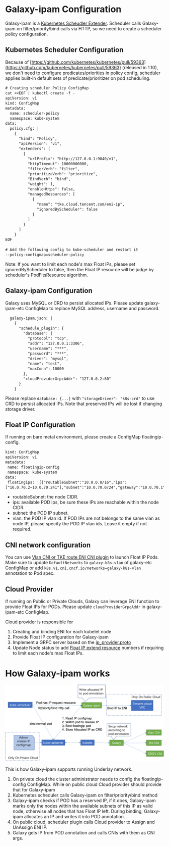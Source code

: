 # Galaxy-ipam Configuration

Galaxy-ipam is a [Kubernetes Scheudler Extender](https://kubernetes.io/docs/concepts/extend-kubernetes/extend-cluster/#scheduler-extensions).
Scheduler calls Galaxy-ipam on filter/priority/bind calls via HTTP, so we need to create a scheduler policy configuration.

## Kubernetes Scheduler Configuration

Because of [https://github.com/kubernetes/kubernetes/pull/59363](https://github.com/kubernetes/kubernetes/pull/59363) (released in 1.10),
we don't need to configure predicates/priorities in policy config, scheduler applies built-in default sets of predicate/prioritizer on pod scheduling.

```
# Creating scheduler Policy ConfigMap
cat <<EOF | kubectl create -f -
apiVersion: v1
kind: ConfigMap
metadata:
  name: scheduler-policy
  namespace: kube-system
data:
  policy.cfg: |
    {
      "kind": "Policy",
      "apiVersion": "v1",
      "extenders": [
        {
          "urlPrefix": "http://127.0.0.1:9040/v1",
          "httpTimeout": 10000000000,
          "filterVerb": "filter",
          "prioritizeVerb": "prioritize",
          "BindVerb": "bind",
          "weight": 1,
          "enableHttps": false,
          "managedResources": [
            {
              "name": "tke.cloud.tencent.com/eni-ip",
              "ignoredByScheduler": false
            }
          ]
        }
      ]
    }
EOF

# Add the following config to kube-scheduler and restart it
--policy-configmap=scheduler-policy
```

Note:
If you want to limit each node's max Float IPs, please set ignoredByScheduler to false, then the Float IP resource will be judge by scheduler's PodFitsResource algorithm.

## Galaxy-ipam Configuration

Galaxy uses MySQL or CRD to persist allocated IPs. Please update galaxy-ipam-etc ConfigMap to replace MySQL address, username and password.

```
  galaxy-ipam.json: |
    {
      "schedule_plugin": {
        "database": {
          "protocol": "tcp",
          "addr": "127.0.0.1:3306",
          "username": "***",
          "password": "***",
          "driver": "mysql",
          "name": "test",
          "maxConn": 10000
        },
        "cloudProviderGrpcAddr": "127.0.0.2:80"
      }
    }
```

Please replace `database: {...}` with `"storageDriver": "k8s-crd"` to use CRD to persist allocated IPs.
Note that preserved IPs will be lost if changing storage driver.

## Float IP Configuration

If running on bare metal environment, please create a ConfigMap floatingip-config.

```
kind: ConfigMap
apiVersion: v1
metadata:
 name: floatingip-config
 namespace: kube-system
data:
 floatingips: '[{"routableSubnet":"10.0.0.0/16","ips":["10.0.70.2~10.0.70.241"],"subnet":"10.0.70.0/24","gateway":"10.0.70.1"}]'
```

- routableSubnet: the node CIDR.
- ips: available POD ips, be sure these IPs are reachable within the node CIDR.
- subnet: the POD IP subnet.
- vlan: the POD IP vlan id. If POD IPs are not belongs to the same vlan as node IP, please specify the POD IP vlan ids. Leave it empty if not required.

## CNI network configuration

You can use [Vlan CNI or TKE route ENI CNI plugin](supported-cnis.md) to launch Float IP Pods. Make sure to update `DefaultNetworks` to `galaxy-k8s-vlan` of galaxy-etc ConfigMap or add `k8s.v1.cni.cncf.io/networks=galaxy-k8s-vlan` annotation to Pod spec.

## Cloud Provider

If running on Public or Private Clouds, Galaxy can leverage ENI function to provide Float IPs for PODs.
Please update `cloudProviderGrpcAddr` in galaxy-ipam-etc ConfigMap.

Cloud provider is responsible for

1. Creating and binding ENI for each kubelet node
1. Provide Float IP configuration for Galaxy-ipam
1. Implement a GRPC server based on the [ip_provider.proto](../pkg/ipam/cloudprovider/rpc/ip_provider.proto)
1. Update Node status to add [Float IP extend resource](float-ip.md) numbers if requiring to limit each node's max Float IPs.

# How Galaxy-ipam works

![How galaxy-ipam works](image/galaxy-ipam.png)

This is how Galaxy-ipam supports running Underlay network.

1. On private cloud the cluster administrator needs to config the floatingip-config ConfigMap. While on public cloud Cloud
provider should provide that for Galaxy-ipam
1. Kubernetes scheduler calls Galaxy-ipam on filter/priority/bind method
1. Galaxy-ipam checks if POD has a reserved IP, if it does, Galaxy-ipam marks only the nodes within the available subnets of this IP as
valid node, otherwise all nodes that has Float IP left. During binding, Galaxy-ipam allocates an IP and writes it into POD annotation.
1. On public cloud, scheduler plugin calls Cloud provider to Assign and UnAssign ENI IP.
1. Galaxy gets IP from POD annotation and calls CNIs with them as CNI args.
